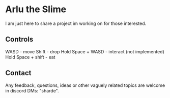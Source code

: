 # Arlu the Slime

I am just here to share a project im working on for those interested.

## Controls
 WASD - move
 Shift - drop
 Hold Space + WASD - interact (not implemented)
 Hold Space + shift - eat

## Contact
Any feedback, questions, ideas or other vaguely related topics are welcome in discord DMs: "sharde".
